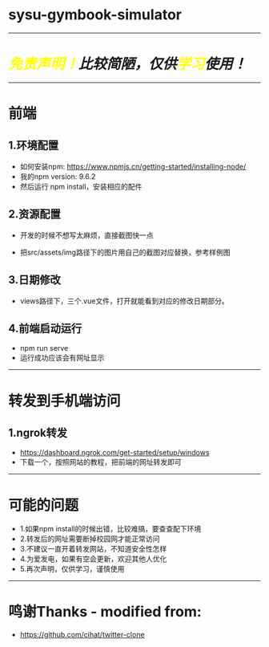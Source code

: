 # sysu-gymbook-simulator
---
# ***<font color=yellow>免责声明！</font>比较简陋，仅供<font color=yellow>学习</font>使用！***
---
# 前端

## 1.环境配置 
- 如何安装npm: https://www.npmjs.cn/getting-started/installing-node/
- 我的npm version: 9.6.2
- 然后运行 npm install，安装相应的配件


## 2.资源配置
- 开发的时候不想写太麻烦，直接截图快一点

- 把src/assets/img路径下的图片用自己的截图对应替换，参考样例图

## 3.日期修改
- views路径下，三个.vue文件，打开就能看到对应的修改日期部分。
  
## 4.前端启动运行
- npm run serve
- 运行成功应该会有网址显示
---
# 转发到手机端访问

## 1.ngrok转发
- https://dashboard.ngrok.com/get-started/setup/windows
- 下载一个，按照网站的教程，把前端的网址转发即可
---
# 可能的问题
- 1.如果npm install的时候出错，比较难搞，要查查配下环境
- 2.转发后的网址需要断掉校园网才能正常访问
- 3.不建议一直开着转发网站，不知道安全性怎样
- 4.为爱发电，如果有空会更新，欢迎其他人优化
- 5.再次声明，仅供学习，谨慎使用
---
# 鸣谢Thanks - modified from:
- https://github.com/cihat/twitter-clone
